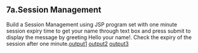 ## 7a.Session Management
Build a Session Management using JSP program set with one minute session expiry time to get
your name through text box and press submit to display the message by greeting Hello your name!.
Check the expiry of the session after one minute.[output1](https://github.com/naushatendulkar/Advanced_java_programs/blob/main/program7_jspProgram/session/7a.png) [output2](https://github.com/naushatendulkar/Advanced_java_programs/blob/main/program7_jspProgram/session/7c.png)  [output3](https://github.com/naushatendulkar/Advanced_java_programs/blob/main/program7_jspProgram/session/7b.png)


